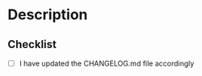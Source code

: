 # Description

<!-- Please include a summary of the change, how this updates the current logic and which features are added or removed. Please also include relevant motivation and context. List any dependencies that are required for this change. -->

## Checklist

- [ ] I have updated the CHANGELOG.md file accordingly
